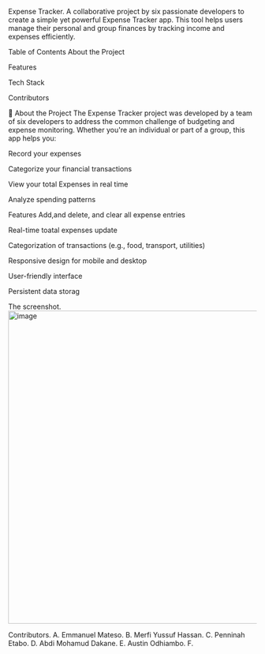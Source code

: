 Expense Tracker.
A collaborative project by six passionate developers to create a simple yet powerful Expense Tracker app. This tool helps users manage their personal and group finances by tracking income and expenses efficiently.

Table of Contents
About the Project

Features

Tech Stack

Contributors

🧾 About the Project
The Expense Tracker project was developed by a team of six developers to address the common challenge of budgeting and expense monitoring. Whether you're an individual or part of a group, this app helps you:

Record your expenses

Categorize your financial transactions

View your total Expenses in real time

Analyze spending patterns


Features
Add,and delete, and clear all expense entries

Real-time toatal expenses update

Categorization of transactions (e.g., food, transport, utilities)

Responsive design for mobile and desktop

User-friendly interface

Persistent data storag

The screenshot.
<img width="634" alt="image" src="https://github.com/user-attachments/assets/6f02f1be-4b5e-436a-985d-11374d99b7c0" />



Contributors.
A. Emmanuel Mateso.
B. Merfi Yussuf Hassan.
C. Penninah Etabo.
D. Abdi Mohamud Dakane.
E. Austin Odhiambo.
F.
